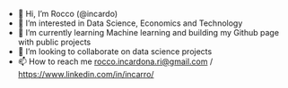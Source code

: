 - 👋 Hi, I’m Rocco (@incardo)
- 👀 I’m interested in Data Science, Economics and Technology 
- 🌱 I’m currently learning Machine learning and building my Github page with public projects
- 💞️ I’m looking to collaborate on data science projects
- 📫 How to reach me rocco.incardona.ri@gmail.com / https://www.linkedin.com/in/incarro/

<!---
incardo/incardo is a ✨ special ✨ repository because its `README.md` (this file) appears on your GitHub profile.
You can click the Preview link to take a look at your changes.
--->
